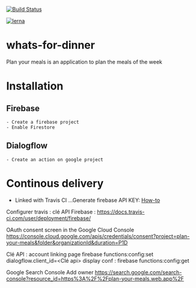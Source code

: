 [![Build Status](https://travis-ci.com/gbrunois/whats-for-dinner.svg?branch=master)](https://travis-ci.com/gbrunois/whats-for-dinner)

[![lerna](https://img.shields.io/badge/maintained%20with-lerna-cc00ff.svg)](https://lernajs.io/)

# whats-for-dinner

Plan your meals is an application to plan the meals of the week

# Installation

## Firebase

    - Create a firebase project
    - Enable Firestore

## Dialogflow

    - Create an action on google project

# Continous delivery

- Linked with Travis CI
  ...Generate firebase API KEY: [How-to](https://docs.travis-ci.com/user/deployment/firebase/)

Configurer travis :
clé API Firebase : https://docs.travis-ci.com/user/deployment/firebase/

OAuth consent screen in the Google Cloud Console
https://console.cloud.google.com/apis/credentials/consent?project=plan-your-meals&folder&organizationId&duration=P1D

Clé API : account linking page
firebase functions:config:set dialogflow.client_id=<Clé api>
display conf : firebase functions:config:get

Google Search Console
Add owner
https://search.google.com/search-console?resource_id=https%3A%2F%2Fplan-your-meals.web.app%2F
